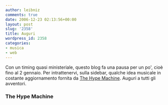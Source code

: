 ```yaml
---
author: leibniz
comments: true
date: 2006-12-23 02:13:56+00:00
layout: post
slug: '2358'
title: Auguri
wordpress_id: 2358
categories:
- musica
- web
---
```


Con un timing quasi ministeriale, questo blog fa una pausa per un po', cioè fino al 2 gennaio. Per intrattenervi, sulla sidebar, qualche idea musicale in costante aggiornamento fornita da [The Hype Machine](http://hype.non-standard.net/). Auguri a tutti gli avventori.


### The Hype Machine

